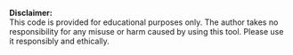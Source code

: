 **Disclaimer:**  
This code is provided for educational purposes only. The author takes no responsibility for any misuse or harm caused by using this tool. Please use it responsibly and ethically.

